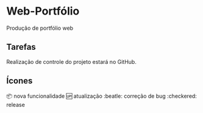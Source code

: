 # Web-Portfólio

Produção de portfólio web

## Tarefas

Realização de controle do projeto estará no GitHub.

## Ícones

:package: nova funcionalidade
:up: atualização
:beatle: correção de bug
:checkered: release
